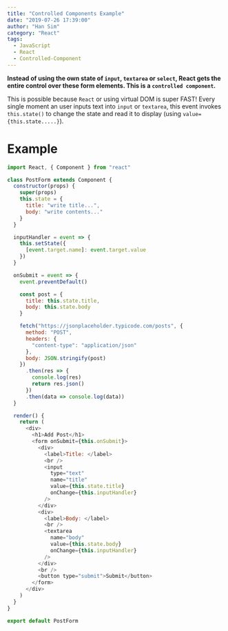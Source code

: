 ```yaml
---
title: "Controlled Components Example"
date: "2019-07-26 17:39:00"
author: "Han Sim"
category: "React"
tags:
  - JavaScript
  - React
  - Controlled-Component
---
```


**Instead of using the own state of `input`, `textarea` or `select`, React gets the entire control over these form elements. This is a `controlled component`.**

This is possible because `React` or using virtual DOM is super FAST! Every single moment an user inputs text into `input` or `textarea`, this event invokes `this.state()` to change the state and read it to display (using `value={this.state.....}`).

# Example

```JavaScript
import React, { Component } from "react"

class PostForm extends Component {
  constructor(props) {
    super(props)
    this.state = {
      title: "write title...",
      body: "write contents..."
    }
  }

  inputHandler = event => {
    this.setState({
      [event.target.name]: event.target.value
    })
  }

  onSubmit = event => {
    event.preventDefault()

    const post = {
      title: this.state.title,
      body: this.state.body
    }

    fetch("https://jsonplaceholder.typicode.com/posts", {
      method: "POST",
      headers: {
        "content-type": "application/json"
      },
      body: JSON.stringify(post)
    })
      .then(res => {
        console.log(res)
        return res.json()
      })
      .then(data => console.log(data))
  }

  render() {
    return (
      <div>
        <h1>Add Post</h1>
        <form onSubmit={this.onSubmit}>
          <div>
            <label>Title: </label>
            <br />
            <input
              type="text"
              name="title"
              value={this.state.title}
              onChange={this.inputHandler}
            />
          </div>
          <div>
            <label>Body: </label>
            <br />
            <textarea
              name="body"
              value={this.state.body}
              onChange={this.inputHandler}
            />
          </div>
          <br />
          <button type="submit">Submit</button>
        </form>
      </div>
    )
  }
}

export default PostForm
```
